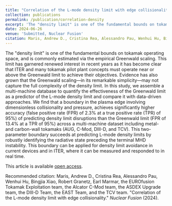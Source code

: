 ```yaml
---
title: "Correlation of the L-mode density limit with edge collisionality"
collection: publications
permalink: /publication/correlation-density
excerpt: 'The "density limit" is one of the fundamental bounds on tokamak operating space, and is commonly estimated via the empirical Greenwald scaling. This limit has garnered renewed interest in recent years as it has become clear that ITER and many tokamak pilot plant concepts must operate near or above the Greenwald limit to achieve their objectives. Evidence has also grown that the Greenwald scaling—in its remarkable simplicity—may not capture the full complexity of the density limit. In this study, we assemble a multi-machine database to quantify the effectiveness of the Greenwald limit as a predictor of the L-mode density limit and compare it with data-driven approaches. We find that a boundary in the plasma edge involving dimensionless collisionality and pressure, achieves significantly higher accuracy (false positive rate (FPR) of 2.3% at a true positive rate (TPR) of 95%) of predicting density limit disruptions than the Greenwald limit (FPR of 13.4% at a TPR of 95%) across a multi-machine dataset including metal- and carbon-wall tokamaks (AUG, C-Mod, DIII-D, and TCV). This two-parameter boundary succeeds at predicting L-mode density limits by robustly identifying the radiative state preceding the terminal MHD instability. This boundary can be applied for density limit avoidance in current devices and in ITER, where it can be measured and responded to in real time.' 
date: 2024-06-26
venue: 'Submitted, Nuclear Fusion'
citation: Maris, Andrew D., Cristina Rea, Alessandro Pau, Wenhui Hu, Bingjia Xiao, Robert Granetz, Earl Marmar, the EUROfusion Tokamak Exploitation team, the Alcator C-Mod team, the ASDEX Upgrade team, the DIII-D Team, the EAST Team, and the TCV team. &quot;Correlation of the L-mode density limit with edge collisionality.&quot; <i>Nuclear Fusion</i> (2024).
---
```

The "density limit" is one of the fundamental bounds on tokamak operating space, and is commonly estimated via the empirical Greenwald scaling. This limit has garnered renewed interest in recent years as it has become clear that ITER and many tokamak pilot plant concepts must operate near or above the Greenwald limit to achieve their objectives. Evidence has also grown that the Greenwald scaling—in its remarkable simplicity—may not capture the full complexity of the density limit. In this study, we assemble a multi-machine database to quantify the effectiveness of the Greenwald limit as a predictor of the L-mode density limit and compare it with data-driven approaches. We find that a boundary in the plasma edge involving dimensionless collisionality and pressure, achieves significantly higher accuracy (false positive rate (FPR) of 2.3% at a true positive rate (TPR) of 95%) of predicting density limit disruptions than the Greenwald limit (FPR of 13.4% at a TPR of 95%) across a multi-machine dataset including metal- and carbon-wall tokamaks (AUG, C-Mod, DIII-D, and TCV). This two-parameter boundary succeeds at predicting L-mode density limits by robustly identifying the radiative state preceding the terminal MHD instability. This boundary can be applied for density limit avoidance in current devices and in ITER, where it can be measured and responded to in real time.

 This article is available [open access](https://iopscience.iop.org/article/10.1088/1741-4326/ad90f0/meta).
 

Recommended citation: Maris, Andrew D., Cristina Rea, Alessandro Pau, Wenhui Hu, Bingjia Xiao, Robert Granetz, Earl Marmar, the EUROfusion Tokamak Exploitation team, the Alcator C-Mod team, the ASDEX Upgrade team, the DIII-D Team, the EAST Team, and the TCV team. "Correlation of the L-mode density limit with edge collisionality." <i>Nuclear Fusion</i> (2024).